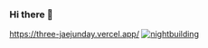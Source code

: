 ### Hi there 👋
https://three-jaejunday.vercel.app/
[![nightbuilding](https://github.com/JaeJunday/JaeJunday/assets/109643814/d63f80cd-dfab-453f-a744-e89362d5ff03)](https://three-jaejunday.vercel.app/)

<!--
**JaeJunday/JaeJunday** is a ✨ _special_ ✨ repository because its `README.md` (this file) appears on your GitHub profile.

Here are some ideas to get you started:

- 🔭 I’m currently working on ...
- 🌱 I’m currently learning ...
- 👯 I’m looking to collaborate on ...
- 🤔 I’m looking for help with ...
- 💬 Ask me about ...
- 📫 How to reach me: ...
- 😄 Pronouns: ...
- ⚡ Fun fact: ...
-->

